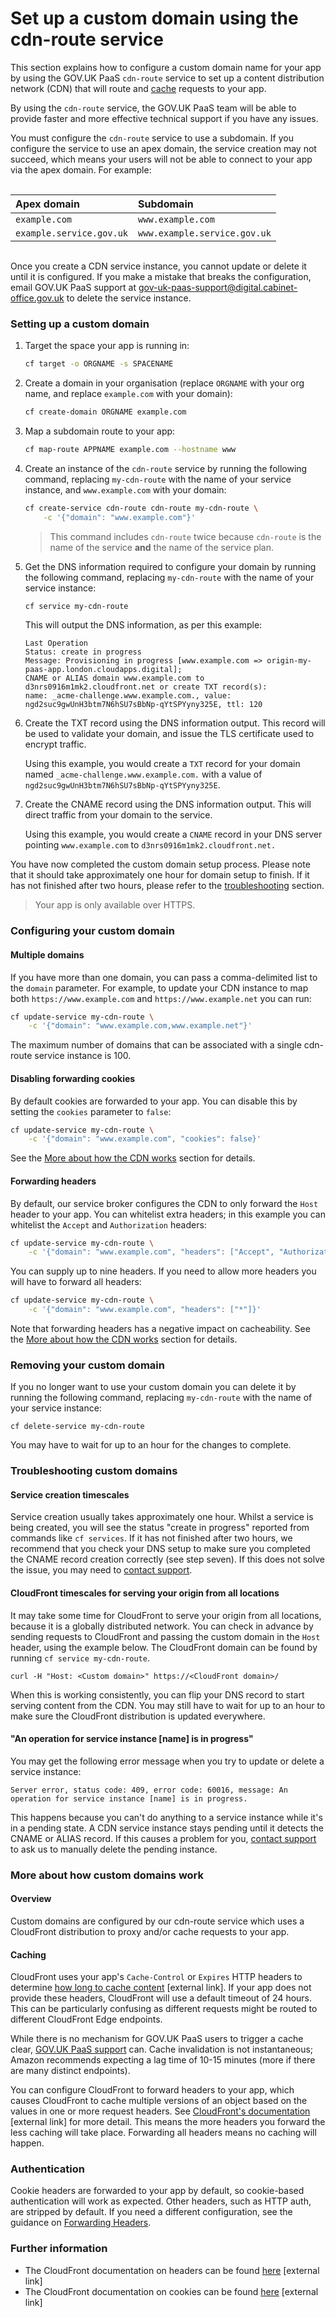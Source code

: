# Set up a custom domain using the cdn-route service

This section explains how to configure a custom domain name for your app by using the GOV.UK PaaS `cdn-route` service to set up a content distribution network (CDN) that will route and [cache](/deploying_services/use_a_custom_domain/#caching) requests to your app.

By using the `cdn-route` service, the GOV.UK PaaS team will be able to provide faster and more effective technical support if you have any issues.

You must configure the `cdn-route` service to use a subdomain. If you configure the service to use an apex domain, the service creation may not succeed, which means your users will not be able to connect to your app via the apex domain. For example:

<div style="height:1px;font-size:1px;">&nbsp;</div>

|Apex domain|Subdomain|
|:---|:---|
|`example.com`|`www.example.com`|
|`example.service.gov.uk`|`www.example.service.gov.uk`|

<div style="height:1px;font-size:1px;">&nbsp;</div>

Once you create a CDN service instance, you cannot update or delete it until it is configured. If you make a mistake that breaks the configuration, email GOV.UK PaaS support at [gov-uk-paas-support@digital.cabinet-office.gov.uk](mailto:gov-uk-paas-support@digital.cabinet-office.gov.uk) to delete the service instance.

### Setting up a custom domain

1. Target the space your app is running in:

    ```bash
    cf target -o ORGNAME -s SPACENAME
    ```

2. Create a domain in your organisation (replace `ORGNAME` with your org name, and replace `example.com` with your domain):

    ```bash
    cf create-domain ORGNAME example.com
    ```

3. Map a subdomain route to your app:

    ```bash
    cf map-route APPNAME example.com --hostname www
    ```

4. Create an instance of the `cdn-route` service by running the following command, replacing `my-cdn-route` with the name of your service instance, and `www.example.com` with your domain:

    ```bash
    cf create-service cdn-route cdn-route my-cdn-route \
        -c '{"domain": "www.example.com"}'
    ```

    >This command includes `cdn-route` twice because `cdn-route` is the name of the service **and** the name of the service plan.


5. Get the DNS information required to configure your domain by running the following command, replacing `my-cdn-route` with the name of your service instance:

    ```bash
    cf service my-cdn-route
    ```
    This will output the DNS information, as per this example:

    ```
    Last Operation
    Status: create in progress
    Message: Provisioning in progress [www.example.com => origin-my-paas-app.london.cloudapps.digital];
    CNAME or ALIAS domain www.example.com to d3nrs0916m1mk2.cloudfront.net or create TXT record(s):
    name: _acme-challenge.www.example.com., value: ngd2suc9gwUnH3btm7N6hSU7sBbNp-qYtSPYyny325E, ttl: 120

    ```

6. Create the TXT record using the DNS information output. This record will be used to validate your domain, and issue the TLS certificate used to encrypt traffic.

    Using this example, you would create a `TXT` record for your domain named `_acme-challenge.www.example.com.` with a value of `ngd2suc9gwUnH3btm7N6hSU7sBbNp-qYtSPYyny325E`.

7. Create the CNAME record using the DNS information output. This will direct traffic from your domain to the service.

    Using this example, you would create a `CNAME` record in your DNS server pointing `www.example.com` to `d3nrs0916m1mk2.cloudfront.net.`

You have now completed the custom domain setup process. Please note that it should take approximately one hour for domain setup to finish. If it has not finished after two hours, please refer to the [troubleshooting](/deploying_services/use_a_custom_domain/#troubleshooting-custom-domains) section.

>Your app is only available over HTTPS.


### Configuring your custom domain

#### Multiple domains

If you have more than one domain, you can pass a comma-delimited list to the `domain` parameter. For example, to update your CDN instance to map both `https://www.example.com` and `https://www.example.net` you can run:

```bash
cf update-service my-cdn-route \
    -c '{"domain": "www.example.com,www.example.net"}'
```

The maximum number of domains that can be associated with a single cdn-route service instance is 100.

#### Disabling forwarding cookies

By default cookies are forwarded to your app. You can disable this by setting the `cookies` parameter to `false`:

```bash
cf update-service my-cdn-route \
    -c '{"domain": "www.example.com", "cookies": false}'
```
See the [More about how the CDN works](/deploying_services/use_a_custom_domain/#more-about-how-custom-domains-work) section for details.

#### Forwarding headers

By default, our service broker configures the CDN to only forward the `Host` header to your app. You can whitelist extra headers; in this example you can whitelist the `Accept` and `Authorization` headers:

```bash
cf update-service my-cdn-route \
    -c '{"domain": "www.example.com", "headers": ["Accept", "Authorization"]}'
```

You can supply up to nine headers. If you need to allow more headers you will have to forward all headers:

```bash
cf update-service my-cdn-route \
    -c '{"domain": "www.example.com", "headers": ["*"]}'
```

Note that forwarding headers has a negative impact on cacheability. See the [More about how the CDN works](/deploying_services/use_a_custom_domain/#more-about-how-custom-domains-work) section for details.

### Removing your custom domain

If you no longer want to use your custom domain you can delete it by running the following command, replacing `my-cdn-route` with the name of your service instance:

```
cf delete-service my-cdn-route
```

You may have to wait for up to an hour for the changes to complete.

### Troubleshooting custom domains

#### Service creation timescales

Service creation usually takes approximately one hour. Whilst a service is being created, you will see the status "create in progress" reported from commands like `cf services`. If it has not finished after two hours, we recommend that you check your DNS setup to make sure you completed the CNAME record creation correctly (see step seven). If this does not solve the issue, you may need to [contact support](https://www.cloud.service.gov.uk/support).

#### CloudFront timescales for serving your origin from all locations

It may take some time for CloudFront to serve your origin from all locations, because it is a globally distributed network. You can check in advance by sending requests to CloudFront and passing the custom domain in the `Host` header, using the example below. The CloudFront domain can be found by running `cf service my-cdn-route`.

```
curl -H "Host: <Custom domain>" https://<CloudFront domain>/
```

When this is working consistently, you can flip your DNS record to start serving content from the CDN. You may still have to wait for up to an hour to make sure the CloudFront distribution is updated everywhere.

#### "An operation for service instance [name] is in progress"

You may get the following error message when you try to update or delete a service instance:

```
Server error, status code: 409, error code: 60016, message: An operation for service instance [name] is in progress.
```

This happens because you can't do anything to a service instance while it's in a pending state. A CDN service instance stays pending until it detects the CNAME or ALIAS record. If this causes a problem for you, [contact support](https://www.cloud.service.gov.uk/support) to ask us to manually delete the pending instance.

### More about how custom domains work

#### Overview

Custom domains are configured by our cdn-route service which uses a CloudFront distribution to proxy and/or cache requests to your app.

#### Caching

CloudFront uses your app's `Cache-Control` or `Expires` HTTP headers to determine [how long to cache content](http://docs.aws.amazon.com/AmazonCloudFront/latest/DeveloperGuide/Expiration.html) [external link]. If your app does not provide these headers, CloudFront will use a default timeout of 24 hours. This can be particularly confusing as different requests might be routed to different CloudFront Edge endpoints.

While there is no mechanism for GOV.UK PaaS users to trigger a cache clear, [GOV.UK PaaS support](https://www.cloud.service.gov.uk/support) can. Cache invalidation is not instantaneous; Amazon recommends expecting a lag time of 10-15 minutes (more if there are many distinct endpoints).

You can configure CloudFront to forward headers to your app, which causes CloudFront to cache multiple versions of an object based on the values in one or more request headers. See [CloudFront's documentation](http://docs.aws.amazon.com/AmazonCloudFront/latest/DeveloperGuide/header-caching.html#header-caching-web) [external link] for more detail. This means the more headers you forward the less caching will take place. Forwarding all headers means no caching will happen.

### Authentication

Cookie headers are forwarded to your app by default, so cookie-based authentication will work as expected. Other headers, such as HTTP auth, are stripped by default. If you need a different configuration, see the guidance on [Forwarding Headers](/deploying_services/use_a_custom_domain/#forwarding-headers).

### Further information

* The CloudFront documentation on headers can be found [here](http://docs.aws.amazon.com/AmazonCloudFront/latest/DeveloperGuide/RequestAndResponseBehaviorCustomOrigin.html#request-custom-headers-behavior) [external link]
* The CloudFront documentation on cookies can be found [here](http://docs.aws.amazon.com/AmazonCloudFront/latest/DeveloperGuide/Cookies.html) [external link]
